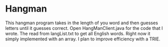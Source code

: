 # Hangman
This hangman program takes in the length of you word and then guesses letters until it guesses correct. Open HangManClient.java for the code that I wrote. The read from langList.txt to get all English words. Right now it simply implemented with an array. I plan to improve efficiency with a TRIE.

